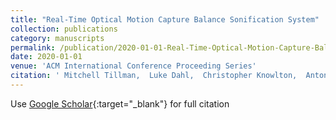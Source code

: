 ```yaml
---
title: "Real-Time Optical Motion Capture Balance Sonification System"
collection: publications
category: manuscripts
permalink: /publication/2020-01-01-Real-Time-Optical-Motion-Capture-Balance-Sonification-System
date: 2020-01-01
venue: 'ACM International Conference Proceeding Series'
citation: ' Mitchell Tillman,  Luke Dahl,  Christopher Knowlton,  Antonia Zaferiou, &quot;Real-Time Optical Motion Capture Balance Sonification System.&quot; ACM International Conference Proceeding Series, 2020.'
---
```

Use [Google Scholar](https://scholar.google.com/scholar?q=Real+Time+Optical+Motion+Capture+Balance+Sonification+System){:target="_blank"} for full citation